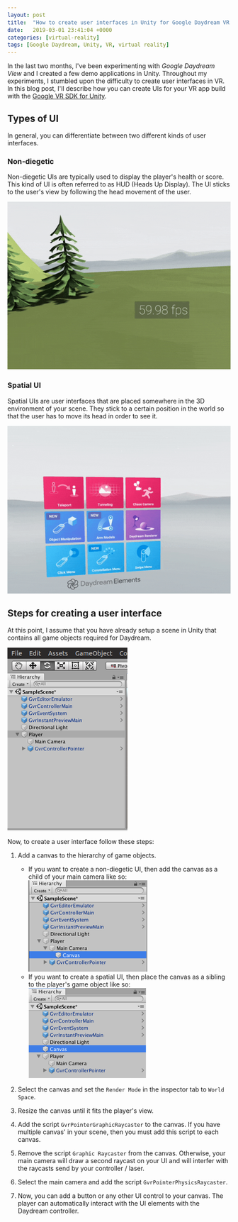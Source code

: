 ```yaml
---
layout: post
title:  "How to create user interfaces in Unity for Google Daydream VR apps"
date:   2019-03-01 23:41:04 +0000
categories: [virtual-reality]
tags: [Google Daydream, Unity, VR, virtual reality]
---
```


In the last two months, I've been experimenting with _Google Daydream View_ and I created a few demo applications in Unity. Throughout my experiments, I stumbled upon the difficulty to create user interfaces in VR. In this blog post, I'll describe how you can create UIs for your VR app build with the [Google VR SDK for Unity](https://github.com/googlevr/gvr-unity-sdk).

## Types of UI

In general, you can differentiate between two different kinds of user interfaces.

### Non-diegetic
Non-diegetic UIs are typically used to display the player's health or score. This kind of UI is often referred to as HUD (Heads Up Display). The UI sticks to the user's view by following the head movement of the user.

![](/assets/2019-03-01_nonDiegeticUserInterfaceVirtualRealityDaydream.gif)

### Spatial UI
Spatial UIs are user interfaces that are placed somewhere in the 3D environment of your scene. They stick to a certain position in the world so that the user has to move its head in order to see it.

![](/assets/2019-03-01_spatialUserInterfaceVirtualRealityDaydream.gif)

## Steps for creating a user interface

At this point, I assume that you have already setup a scene in Unity that contains all game objects required for Daydream.

![](/assets/2019-03-01_unityBasicSetupDaydreamScene.png)

Now, to create a user interface follow these steps:

1. Add a canvas to the hierarchy of game objects.
   * If you want to create a non-diegetic UI, then add the canvas as a child of your main camera like so:  
     ![](/assets/2019-03-01_unitySceneHierarchyNonDiegeticUI.png)
   * If you want to create a spatial UI, then place the canvas as a sibling to the player's game object like so:  
     ![](/assets/2019-03-01_unitySceneHierarchySpatialUI.png)

2. Select the canvas and set the `Render Mode` in the inspector tab to `World Space`.

3. Resize the canvas until it fits the player's view.

4. Add the script `GvrPointerGraphicRaycaster` to the canvas. If you have multiple canvas' in your scene, then you must add this script to each canvas.

5. Remove the script `Graphic Raycaster` from the canvas. Otherwise, your main camera will draw a second raycast on your UI and will interfer with the raycasts send by your controller / laser.

6. Select the main camera and add the script `GvrPointerPhysicsRaycaster`.

7. Now, you can add a button or any other UI control to your canvas. The player can automatically interact with the UI elements with the Daydream controller.